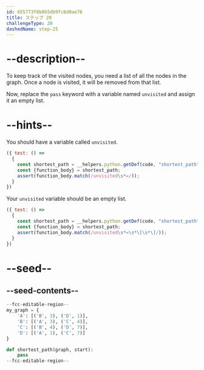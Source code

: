 ```yaml
---
id: 655773f8b8b5db9fc6d0ae76
title: ステップ 20
challengeType: 20
dashedName: step-25
---
```


# --description--

To keep track of the visited nodes, you need a list of all the nodes in the graph. Once a node is visited, it will be removed from that list.

Now, replace the `pass` keyword with a variable named `unvisited` and assign it an empty list.

# --hints--

You should have a variable called `unvisited`.

```js
({ test: () =>
  {
    const shortest_path = __helpers.python.getDef(code, "shortest_path");
    const {function_body} = shortest_path;    
    assert(function_body.match(/unvisited\s*=/));
  }
})
```

Your `unvisited` variable should be an empty list.

```js
({ test: () =>
  {
    const shortest_path = __helpers.python.getDef(code, "shortest_path");
    const {function_body} = shortest_path;    
    assert(function_body.match(/unvisited\s*=\s*\[\s*\]/));
  }
})
```

# --seed--

## --seed-contents--

```py
--fcc-editable-region--
my_graph = {
    'A': [('B', 3), ('D', 1)],
    'B': [('A', 3), ('C', 4)],
    'C': [('B', 4), ('D', 7)],
    'D': [('A', 1), ('C', 7)]
}

def shortest_path(graph, start):
    pass
--fcc-editable-region--
```
